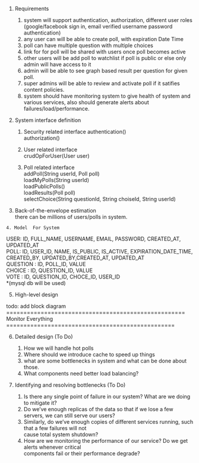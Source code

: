 1. Requirements
	1. system will support authentication, authorization, different user roles     (google/facebook sign in, email verified username password authentication)  
	2. any user can will be able to create poll, with expiration Date Time  
	3. poll can have multiple question with multiple choices  
	4. link for for poll will be shared with users once poll becomes active  
	5. other users will be add poll to watchlist if poll is public or else only admin will have access to it  
	6. admin will be able to see  graph based result per question for given poll.  
	7. super admins will be able to review and activate poll if it satifies content policies.  
	8. system should have monitoring system to give health of system and various services, also should  generate alerts about failures/load/performance.  
	
2. System interface definition  
	1. Security related interface 
		 authentication()  
         authorization()  
	         
	2. User related interface  
		crudOpForUser(User user)  
	 
	3. Poll related interface  
		  addPoll(String userId, Poll poll)  
		loadMyPolls(String userId)  
loadPublicPolls()  
loadResults(Poll poll)  
selectChoice(String questionId, String choiseId, String userId)  
  
  
  3. Back-of-the-envelope estimation  
there can be millions of users/polls in system.  
  
	4. Model  For System
USER: ID, FULL_NAME, USERNAME, EMAIL, PASSWORD, CREATED_AT, UPDATED_AT  
POLL: ID, USER_ID, NAME, IS_PUBLIC, IS_ACTIVE, EXPIRATION_DATE_TIME, CREATED_BY, UPDATED_BY,CREATED_AT, UPDATED_AT  
QUESTION : ID, POLL_ID, VALUE  
CHOICE : ID, QUESTION_ID, VALUE  
VOTE : ID, QUESTION_ID, CHOCE_ID, USER_ID  
  *(mysql db will be used)
  
 5. High-level design  
 
todo: add block diagram
==================================================== Monitor Everything =================================================                                                                                 
  
  6. Detailed design   (To Do)
		1. How we will handle hot polls  
		2. Where should we introduce cache to speed up things  
		3. what are some bottlenecks in system and what can be done about those.  
		4. What components need better load balancing?  
  
7. Identifying and resolving bottlenecks  (To Do)
	1. Is there any single point of failure in our system? What are we doing to mitigate it?  
	2. Do we’ve enough replicas of the data so that if we lose a few servers, we can still serve our users?  
	3. Similarly, do we’ve enough copies of different services running, such that a few failures will not  
cause total system shutdown?  
	4. How are we monitoring the performance of our service? Do we get alerts whenever critical  
components fail or their performance degrade?  
  